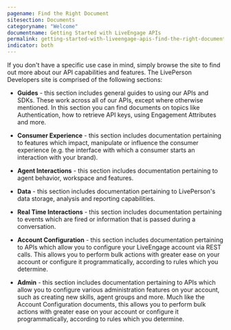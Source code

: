 ```yaml
---
pagename: Find the Right Document
sitesection: Documents
categoryname: "Welcome"
documentname: Getting Started with LiveEngage APIs
permalink: getting-started-with-liveengage-apis-find-the-right-document.html
indicator: both
---
```


If you don't have a specific use case in mind, simply browse the site to find out more about our API capabilities and features. The LivePerson Developers site is comprised of the following sections:

* **Guides** - this section includes general guides to using our APIs and SDKs. These work across all of our APIs, except where otherwise mentioned. In this section you can find documents on topics like Authentication, how to retrieve API keys, using Engagement Attributes and more.

* **Consumer Experience** - this section includes documentation pertaining to features which impact, manipulate or influence the consumer experience (e.g. the interface with which a consumer starts an interaction with your brand).

* **Agent Interactions** - this section includes documentation pertaining to agent behavior, workspace and features.

* **Data** - this section includes documentation pertaining to LivePerson's data storage, analysis and reporting capabilities.

* **Real Time Interactions** - this section includes documentation pertaining to events which are fired or information that is passed during a conversation.

* **Account Configuration** - this section includes documentation pertaining to APIs which allow you to configure your LiveEngage account via REST calls. This allows you to perform bulk actions with greater ease on your account or configure it programmatically, according to rules which you determine.

* **Admin** - this section includes documentation pertaining to APIs which allow you to configure various administration features on your account, such as creating new skills, agent groups and more. Much like the Account Configuration documents, this allows you to perform bulk actions with greater ease on your account or configure it programmatically, according to rules which you determine.
